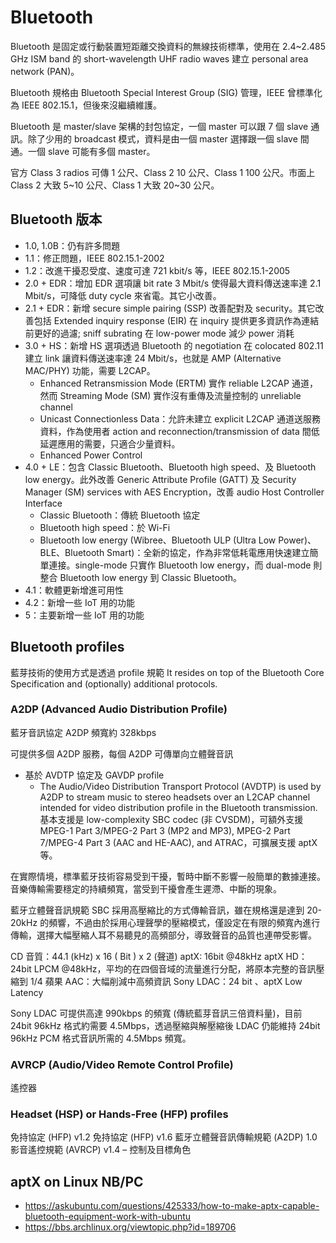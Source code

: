 # Bluetooth
Bluetooth 是固定或行動裝置短距離交換資料的無線技術標準，使用在 2.4~2.485 GHz ISM band 的 short-wavelength UHF radio waves 建立 personal area network (PAN)。

Bluetooth 規格由 Bluetooth Special Interest Group (SIG) 管理，IEEE 曾標準化為 IEEE 802.15.1，但後來沒繼續維護。

Bluetooth 是 master/slave 架構的封包協定，一個 master 可以跟 7 個 slave 通訊。除了少用的 broadcast 模式，資料是由一個 master 選擇跟一個 slave 間通。一個 slave 可能有多個 master。

官方 Class 3 radios 可傳 1 公尺、Class 2 10 公尺、Class 1 100 公尺。市面上 Class 2 大致 5~10 公尺、Class 1 大致 20~30 公尺。

## Bluetooth 版本
* 1.0, 1.0B：仍有許多問題
* 1.1：修正問題，IEEE 802.15.1-2002
* 1.2：改進干擾忍受度、速度可達 721 kbit/s 等，IEEE 802.15.1-2005
* 2.0 + EDR：增加 EDR 選項讓 bit rate 3 Mbit/s 使得最大資料傳送速率達 2.1 Mbit/s，可降低 duty cycle 來省電。其它小改善。
* 2.1 + EDR：新增 secure simple pairing (SSP) 改善配對及 security。其它改善包括 Extended inquiry response (EIR) 在 inquiry 提供更多資訊作為連結前更好的過濾; sniff subrating 在 low-power mode 減少 power 消耗
* 3.0 + HS：新增 HS 選項透過 Bluetooth 的 negotiation 在 colocated 802.11 建立 link 讓資料傳送速率達 24 Mbit/s，也就是 AMP (Alternative MAC/PHY) 功能，需要 L2CAP。
	* Enhanced Retransmission Mode (ERTM) 實作 reliable L2CAP 通道，然而 Streaming Mode (SM) 實作沒有重傳及流量控制的 unreliable channel
	* Unicast Connectionless Data：允許未建立 explicit L2CAP 通道送服務資料，作為使用者 action and reconnection/transmission of data 間低延遲應用的需要，只適合少量資料。
	* Enhanced Power Control
* 4.0 + LE：包含 Classic Bluetooth、Bluetooth high speed、及 Bluetooth low energy。此外改善 Generic Attribute Profile (GATT) 及 Security Manager (SM) services with AES Encryption，改善 audio Host Controller Interface
	* Classic Bluetooth：傳統 Bluetooth 協定
	* Bluetooth high speed：於 Wi-Fi
	* Bluetooth low energy (Wibree、Bluetooth ULP (Ultra Low Power)、BLE、Bluetooth Smart)：全新的協定，作為非常低耗電應用快速建立簡單連接。single-mode 只實作 Bluetooth low energy，而 dual-mode 則整合 Bluetooth low energy 到 Classic Bluetooth。
* 4.1：軟體更新增進可用性
* 4.2：新增一些 IoT 用的功能
* 5：主要新增一些 IoT 用的功能

## Bluetooth profiles
藍芽技術的使用方式是透過 profile 規範
It resides on top of the Bluetooth Core Specification and (optionally) additional protocols.

### A2DP (Advanced Audio Distribution Profile)
藍牙音訊協定 A2DP 頻寬約 328kbps

可提供多個 A2DP 服務，每個 A2DP 可傳單向立體聲音訊
* 基於 AVDTP 協定及 GAVDP profile
	* The Audio/Video Distribution Transport Protocol (AVDTP) is used by A2DP to stream music to stereo headsets over an L2CAP channel intended for video distribution profile in the Bluetooth transmission.
基本支援是 low-complexity SBC codec (非 CVSDM)，可額外支援 MPEG-1 Part 3/MPEG-2 Part 3 (MP2 and MP3), MPEG-2 Part 7/MPEG-4 Part 3 (AAC and HE-AAC), and ATRAC，可擴展支援 aptX 等。

在實際情境，標準藍牙技術容易受到干擾，暫時中斷不影響一般簡單的數據連接。
音樂傳輸需要穩定的持續頻寬，當受到干擾會產生遲滯、中斷的現象。

藍牙立體聲音訊規範 SBC 採用高壓縮比的方式傳輸音訊，雖在規格還是達到 20-20kHz 的頻響，不過由於採用心理聲學的壓縮模式，僅設定在有限的頻寬內進行傳輸，選擇大幅壓縮人耳不易聽見的高頻部分，導致聲音的品質也連帶受影響。

CD 音質：44.1 (kHz) x 16 ( Bit ) x 2 (聲道)
aptX: 16bit @48kHz
aptX HD：24bit LPCM @48kHz，平均的在四個音域的流量進行分配，將原本完整的音訊壓縮到 1/4
蘋果 AAC：大幅削減中高頻資訊
Sony LDAC：24 bit
、aptX Low Latency

Sony LDAC 可提供高達 990kbps 的頻寬 (傳統藍芽音訊三倍資料量)，目前 24bit 96kHz 格式約需要 4.5Mbps，透過壓縮與解壓縮後 LDAC 仍能維持 24bit 96kHz PCM 格式音訊所需的 4.5Mbps 頻寬。

### AVRCP (Audio/Video Remote Control Profile)
遙控器

### Headset (HSP) or Hands-Free (HFP) profiles

免持協定 (HFP) v1.2
免持協定 (HFP) v1.6
藍牙立體聲音訊傳輸規範 (A2DP) 1.0
影音遙控規範 (AVRCP) v1.4 – 控制及目標角色

## aptX on Linux NB/PC
* https://askubuntu.com/questions/425333/how-to-make-aptx-capable-bluetooth-equipment-work-with-ubuntu
* https://bbs.archlinux.org/viewtopic.php?id=189706

